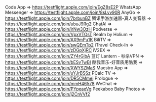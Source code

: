 Code App => https://testflight.apple.com/join/EgZ8sE2P
WhatsApp Messenger => https://testflight.apple.com/join/8sLvv90R
AnyGo => https://testflight.apple.com/join/7brbunBZ
腾讯手游加速器-真人变音器 => https://testflight.apple.com/join/ubuJ9Rg2
ChatAI => https://testflight.apple.com/join/irNw3OzH
Podverse => https://testflight.apple.com/join/VpxVTOsT
Realm by Holium => https://testflight.apple.com/join/AX9mPu1K
BiliTV => https://testflight.apple.com/join/swQEmTp2
iTravel Check-In => https://testflight.apple.com/join/zDGpXjRC
iV2EX => https://testflight.apple.com/join/ZY4rGlbA
蓝灯 Lantern - 秒杀VPN => https://testflight.apple.com/join/bESvTwBI
酷我音乐-好音质用酷我 => https://testflight.apple.com/join/XWYSZMaS
Maestro App => https://testflight.apple.com/join/uYJrBSSz
PCalc TV => https://testflight.apple.com/join/DR5CMmej
Prologue => https://testflight.apple.com/join/mmH46578
WeChat => https://testflight.apple.com/join/PYpeaeVg
Peekaboo Baby Photos => https://testflight.apple.com/join/j2CnVVf2

